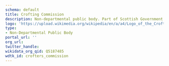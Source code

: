 ```yaml
---
schema: default
title: Crofting Commission
description: Non-departmental public body. Part of Scottish Government
logo: 'https://upload.wikimedia.org/wikipedia/en/a/a4/Logo_of_the_Crofting_Commission_in_Scotland.gif'
type:
- Non-Departmental Public Body
portal_url: ''
org_url: 
twitter_handle: 
wikidata_org_qid: Q5187485
wdtk_id: crofters_commission
---
```

